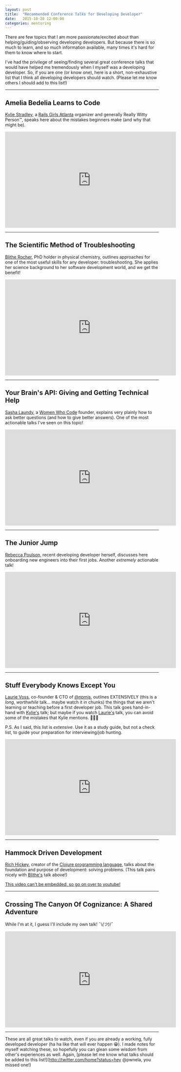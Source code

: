 ```yaml
---
layout: post
title:  "Recommended Conference Talks for Developing Developer"
date:   2015-10-20 12:00:00
categories: mentoring
---
```


There are few topics that I am more passionate/excited about than helping/guiding/observing developing developers. But because there is so much to learn, and so much information available, many times it's hard for them to know where to start.

I've had the privilege of seeing/finding several great conference talks that would have helped me tremendously when I myself was a developing developer. So, if you are one (or know one), here is a short, non-exhaustive list that I think all developing developers should watch. (Please let me know others I should add to this list!)

*********


## Amelia Bedelia Learns to Code

[Kylie Stradley](http://kyfast.net), a [Rails Girls Atlanta](https://twitter.com/RailsGirlsATL) organizer and generally Really Witty Person™, speaks here about the mistakes beginners make (and why that might be).

<iframe width="560" height="315" src="https://www.youtube.com/embed/bSbla50tqZE" frameborder="0" allowfullscreen></iframe>

*********


## The Scientific Method of Troubleshooting

[Blithe Rocher](http://blitherocher.com), PhD holder in physical chemistry, outlines approaches for one of the most useful skills for any developer: troubleshooting. She applies her science background to her software development world, and we get the benefit!

<iframe width="560" height="315" src="https://www.youtube.com/embed/h9YZXuUjyOs" frameborder="0" allowfullscreen></iframe>

*********


## Your Brain's API: Giving and Getting Technical Help

[Sasha Laundy](http://blog.sashalaundy.com), a [Women Who Code](https://www.womenwhocode.com) founder, explains very plainly how to ask better questions (and how to give better answers). One of the most actionable talks I've seen on this topic!

<iframe width="560" height="315" src="https://www.youtube.com/embed/hY14Er6JX2s" frameborder="0" allowfullscreen></iframe>

*********


## The Junior Jump

[Rebecca Poulson](http://www.rebeccapoulson.com), recent developing developer herself, discusses here onboarding new engineers into their first jobs. Another *extremely* actionable talk!

<iframe width="560" height="315" src="https://www.youtube.com/embed/hY14Er6JX2s" frameborder="0" allowfullscreen></iframe>

*********


## Stuff Everybody Knows Except You

[Laurie Voss](http://seldo.com), co-founder & CTO of [@npmjs](https://www.npmjs.com), outlines EXTENSIVELY (this is a *long*, _worthwhile_ talk... maybe watch it in chunks) the things that we aren't learning or teaching before a first developer job. This talk goes hand-in-hand with [Kylie's](http://kyfast.net) talk; but maybe if you watch [Laurie's](http://seldo.com) talk, you can avoid some of the mistakes that Kylie mentions. 💪💪💪

P.S. As I said, this list is *extensive*. Use it as a study guide, but not a check list, to guide your preparation for interviewing/job hunting.

<iframe width="560" height="315" src="https://www.youtube.com/embed/NWo-RIHiEJ4" frameborder="0" allowfullscreen></iframe>

*********


## Hammock Driven Development

[Rich Hickey](https://twitter.com/richhickey), creator of the [Clojure programming language](http://clojure.org), talks about the foundation and purpose of development: solving problems. (This talk pairs nicely with [Blithe's](http://blitherocher.com) talk above!)

[This video can't be embedded, so go on over to youtube!](https://youtu.be/f84n5oFoZBc)

*********


## Crossing The Canyon Of Cognizance: A Shared Adventure

While I'm at it, I guess I'll include my own talk! ¯\\_(ツ)_/¯


<iframe width="560" height="315" src="https://www.youtube.com/embed/5yma3YFvOjo?list=PLJ-cEwTSAyZ5jMhU4j3SqDGtV9h8MalFU" frameborder="0" allowfullscreen></iframe>

*********


These are all great talks to watch, even if you are already a working, fully developed developer (ha ha like that will ever happen 😁). I made notes for myself watching these, so hopefully you can glean some wisdom from other's experiences as well. Again, [please let me know what talks should be added to this list!](http://twitter.com/home?status=hey @pwnela, you missed one!)
